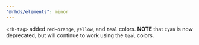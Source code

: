 ```yaml
---
"@rhds/elements": minor
---
```

`<rh-tag>` added `red-orange`, `yellow`, and `teal` colors. **NOTE** that `cyan` is now deprecated, but will continue to work using the `teal` colors.
